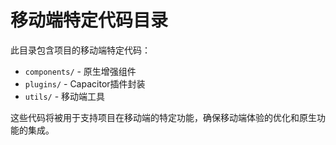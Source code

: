 # 移动端特定代码目录

此目录包含项目的移动端特定代码：

- `components/` - 原生增强组件
- `plugins/` - Capacitor插件封装
- `utils/` - 移动端工具

这些代码将被用于支持项目在移动端的特定功能，确保移动端体验的优化和原生功能的集成。